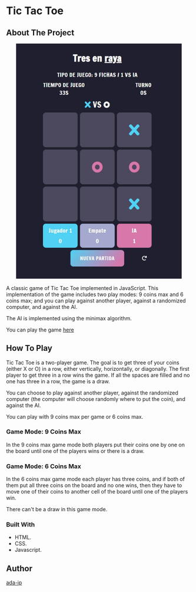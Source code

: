 # Tic Tac Toe

## About The Project


<p align="center">
    <img src="images/tic-tac-toe.JPG" width="450px">
</p>


A classic game of Tic Tac Toe implemented in JavaScript. This implementation of the game includes two play modes: 9 coins max and
6 coins max; and you can play against another player, against a randomized computer, and against the AI.

The AI is implemented using the minimax algorithm.

You can play the game <a href="https://ada-ip.github.io/tic-tac-toe/" target="_blank">here</a>

## How To Play

Tic Tac Toe is a two-player game. The goal is to get three of your coins (either X or O) in a row, either vertically,
horizontally, or diagonally. The first player to get three in a row wins the game. If all the spaces are filled and no one has
three in a row, the game is a draw.

You can choose to play against another player, against the randomized computer (the computer will choose randomly where to put the
coin), and against the AI.

You can play with 9 coins max per game or 6 coins max.

### Game Mode: 9 Coins Max

In the 9 coins max game mode both players put their coins one by one on the board until one of the players wins or there is a
draw.

### Game Mode: 6 Coins Max

In the 6 coins max game mode each player has three coins, and if both of them put all three coins on the board and no one wins,
then they have to move one of their coins to another cell of the board until one of the players win.

There can't be a draw in this game mode.

### Built With

-   HTML.
-   CSS.
-   Javascript.

## Author

[ada-ip](https://github.com/ada-ip)
